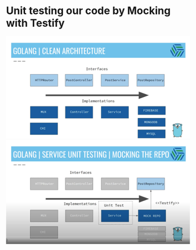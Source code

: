 # Unit testing our code by Mocking with Testify

![1744280449482](image/unit-test/1744280449482.png)![1744280543563](image/unit-test/1744280543563.png)
